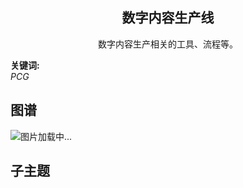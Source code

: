 <h2 align="center">数字内容生产线</h2>
<p align="center">数字内容生产相关的工具、流程等。</p>

**关键词:**<br/>
*PCG*

## 图谱
![图片加载中...](https://github.com/gonglei007/GameDevMind/blob/main/exports/4.3.1.数字内容生产线.png?raw=true)

## 子主题
